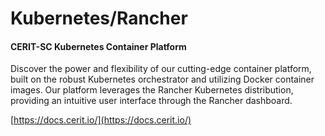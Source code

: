# Kubernetes/Rancher

#### CERIT-SC Kubernetes Container Platform

Discover the power and flexibility of our cutting-edge container platform, built on the robust Kubernetes orchestrator and utilizing Docker container images. Our platform leverages the Rancher Kubernetes distribution, providing an intuitive user interface through the Rancher dashboard.

[https://docs.cerit.io/](https://docs.cerit.io/)









